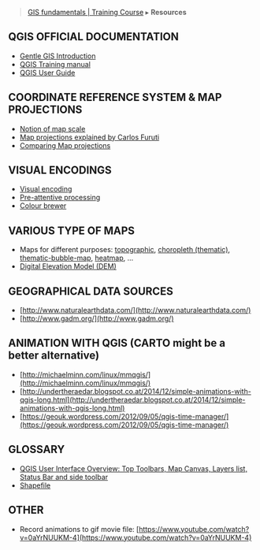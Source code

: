 > [GIS fundamentals | Training Course](agenda.md) ▸ **Resources**

## QGIS OFFICIAL DOCUMENTATION
  * [Gentle GIS Introduction](http://docs.qgis.org/2.14/en/docs/gentle_gis_introduction/)
  * [QGIS Training manual](http://docs.qgis.org/2.14/en/docs/training_manual/)
  * [QGIS User Guide](http://docs.qgis.org/2.14/en/docs/user_manual/)

## COORDINATE REFERENCE SYSTEM & MAP PROJECTIONS
* [Notion of map scale](https://en.wikipedia.org/wiki/Scale_(map))
* [Map projections explained by Carlos Furuti](http://www.progonos.com/furuti/MapProj/Normal/TOC/cartTOC.html)
* [Comparing Map projections](http://bl.ocks.org/syntagmatic/ba569633d51ebec6ec6e)

## VISUAL ENCODINGS
* [Visual encoding](http://vda.univie.ac.at/Teaching/Vis/13s/LectureNotes/05_visual_encodings.pdf)
* [Pre-attentive processing](https://www.youtube.com/watch?v=UFNzATczkDU)
* [Colour brewer](http://colorbrewer2.org/#type=sequential&scheme=BuGn&n=3)

## VARIOUS TYPE OF MAPS
* Maps for different purposes: [topographic](https://en.wikipedia.org/wiki/Topographic_map), [choropleth (thematic)](https://bl.ocks.org/mbostock/4060606), [thematic-bubble-map](https://bost.ocks.org/mike/bubble-map/), [heatmap](https://carto.com/docs/tutorials/heatmap/), ...
* [Digital Elevation Model (DEM)](https://en.wikipedia.org/wiki/Digital_elevation_model)

## GEOGRAPHICAL DATA SOURCES
* [http://www.naturalearthdata.com/](http://www.naturalearthdata.com/)
* [http://www.gadm.org/](http://www.gadm.org/)

## ANIMATION WITH QGIS (CARTO might be a better alternative)
* [http://michaelminn.com/linux/mmqgis/](http://michaelminn.com/linux/mmqgis/)
* [http://undertheraedar.blogspot.co.at/2014/12/simple-animations-with-qgis-long.html](http://undertheraedar.blogspot.co.at/2014/12/simple-animations-with-qgis-long.html)
* [https://geouk.wordpress.com/2012/09/05/qgis-time-manager/](https://geouk.wordpress.com/2012/09/05/qgis-time-manager/)

## GLOSSARY
* [QGIS User Interface Overview: Top Toolbars, Map Canvas, Layers list, Status Bar and side toolbar](https://docs.qgis.org/2.2/en/docs/training_manual/introduction/overview.html)
* [Shapefile](https://en.wikipedia.org/wiki/Shapefile)

## OTHER
* Record animations to gif movie file: [https://www.youtube.com/watch?v=0aYrNUUKM-4](https://www.youtube.com/watch?v=0aYrNUUKM-4)

